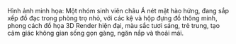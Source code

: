 Hình ảnh minh họa: Một nhóm sinh viên châu Á nét mặt hào hứng, đang sắp xếp đồ đạc trong phòng trọ nhỏ, với các kệ và hộp đựng đồ thông minh, phong cách đồ họa 3D Render hiện đại, màu sắc tươi sáng, trẻ trung, tạo cảm giác không gian sống gọn gàng, ngăn nắp và thoải mái.